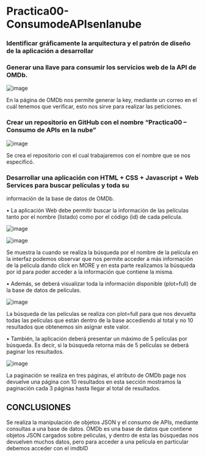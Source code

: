 # Practica00-ConsumodeAPIsenlanube

### Identificar gráficamente la arquitectura y el patrón de diseño de la aplicación a desarrollar


### Generar una llave para consumir los servicios web de la API de OMDb.
![image](https://user-images.githubusercontent.com/33675679/79171906-da692600-7db8-11ea-87fc-4d0bd7b5987a.png)

En la página de OMDb nos permite generar la key, mediante un correo en el cuál tenemos que verificar, esto nos sirve 
para realizar las peticiones.

### Crear un repositorio en GitHub con el nombre “Practica00 – Consumo de APIs en la nube”

![image](https://user-images.githubusercontent.com/33675679/79172077-55cad780-7db9-11ea-9db5-f33e00adb2d2.png)

Se crea el repositorio con el cual trabajaremos con el nombre que se nos especificó.

### Desarrollar una aplicación con HTML + CSS + Javascript + Web Services para buscar películas y toda su
información de la base de datos de OMDb. 

• La aplicación Web debe permitir buscar la información de las películas tanto por el nombre (listado) como
por el código (id) de cada película. 

![image](https://user-images.githubusercontent.com/33675679/79173949-c45e6400-7dbe-11ea-86e9-532352cc642f.png)

![image](https://user-images.githubusercontent.com/33675679/79173948-bf99b000-7dbe-11ea-8b18-28bd9342bab5.png)

Se muestra la cuando se realiza la búsqueda por el nombre de la película en la interfaz podemos observar que nos permite acceder 
a más información de la película dando click en MORE y en esta parte realizamos la búsqueda por id para poder acceder a la 
información que contiene la misma.

• Además, se deberá visualizar toda la información disponible (plot=full) de la base de datos de películas. 

![image](https://user-images.githubusercontent.com/33675679/79174169-7bf37600-7dbf-11ea-971b-488b942d39d7.png)

La búsqueda de las películas se realiza con plot=full para que nos devuelta todas las películas que están dentro de la base accediendo 
al total y no 10 resultados que obtenemos sin asignar este valor.

• También, la aplicación deberá presentar un máximo de 5 películas por búsqueda. Es decir, si la búsqueda retorna más de 5 
películas se deberá paginar los resultados. 

![image](https://user-images.githubusercontent.com/33675679/79174446-5dda4580-7dc0-11ea-8655-fe8e8d6f994f.png)

La paginación se realiza en tres páginas, el atributo de OMDb page nos devuelve una página con 10 resultados en esta 
sección mostramos la paginación cada 3 páginas hasta llegar al total de resultados.



## CONCLUSIONES
Se realiza la manipulación de objetos JSON y el consumo de APIs, mediante consultas a una base de datos.
OMDb es una base de datos que contiene objetos JSON cargados sobre peliculas, y dentro de esta las búsquedas nos devuelven
muchos datos, pero para acceder a una película en particular debemos acceder con el imdbID


